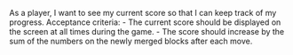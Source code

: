 As a player, I want to see my current score so that I can keep track of my progress.
    Acceptance criteria:
    - The current score should be displayed on the screen at all times during the game.
    - The score should increase by the sum of the numbers on the newly merged blocks after each move.
